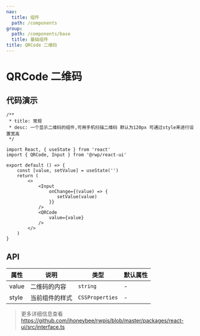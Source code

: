 ```yaml
---
nav:
  title: 组件
  path: /components
group:
  path: /components/base
  title: 基础组件
title: QRCode 二维码
---
```


# QRCode 二维码

## 代码演示


```tsx
/**
 * title: 常规
 * desc: 一个显示二维码的组件,可用手机扫描二维码 默认为120px 可通过style来进行设置宽高
 */

import React, { useState } from 'react'
import { QRCode, Input } from '@rwp/react-ui'

export default () => {
    const [value, setValue] = useState('')
    return (
        <>
            <Input
                onChange={(value) => {
                   setValue(value)
                }}
            />
            <QRCode
                value={value}
            />
        </>
    )
}
```


## API


|属性        |说明	       |类型	  |默认属性
|-----      |------       |-----     |-----    
|value       |二维码的内容 |`string`  |-
|style       |当前组件的样式| `CSSProperties`| -


> 更多详细信息查看 https://github.com/jhoneybee/rwpjs/blob/master/packages/react-ui/src/interface.ts